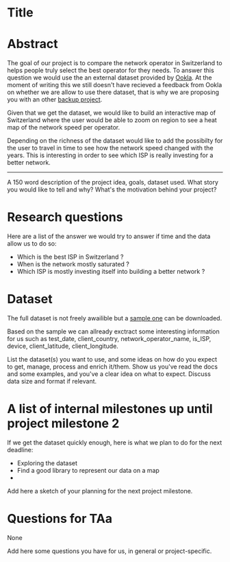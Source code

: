# Title

# Abstract
The goal of our project is to compare the network operator in Switzerland to helps people truly select the best operator for they needs. To answer this question we would use the an external dataset provided by [Ookla](http://www.ookla.com/). At the moment of writing this we still doesn't have recieved a feedback from Ookla on whether we are allow to use there dataset, that is why we are proposing you with an other [backup project](../Project/README.md).

Given that we get the dataset, we would like to build an interactive map of Switzerland where the user would be able to zoom on region to see a heat map of the network speed per operator.

Depending on the richness of the dataset would like to add the possibilty for the user to travel in time to see how the network speed changed with the years. This is interesting in order to see which ISP is really investing for a better network.

-----
A 150 word description of the project idea, goals, dataset used. What story you would like to tell and why? What's the motivation behind your project?

# Research questions
Here are a list of the answer we would try to answer if time and the data allow us to do so: 
- Which is the best ISP in Switzerland ?
- When is the network mostly saturated ?
- Which ISP is mostly investing itself into building a better network ?

# Dataset
The full dataset is not freely awailible but a [sample one](http://go.ookla.com/nmdata) can be downloaded. 

Based on the sample we can allready exctract some interesting information for us such as test_date, client_country, network_operator_name, is_ISP, device, client_latitude, client_longitude.


List the dataset(s) you want to use, and some ideas on how do you expect to get, manage, process and enrich it/them. Show us you've read the docs and some examples, and you've a clear idea on what to expect. Discuss data size and format if relevant.

# A list of internal milestones up until project milestone 2
If we get the dataset quickly enough, here is what we plan to do for the next deadline:
- Exploring the dataset
- Find a good library to represent our data on a map
- 

Add here a sketch of your planning for the next project milestone.

# Questions for TAa
None

Add here some questions you have for us, in general or project-specific.
